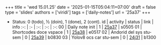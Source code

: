 +++
title = 'wed 15.01.25'
date = '2025-01-15T05:04:11+07:00'
draft = false
type = 'slides'
authors = ['viridi']
tags = ['daily-notes']
url = '25a37'
+++
<!-- more -->

+ Status: 0 (todo), &half; (doin), 1 (done), 2 (cont).
id | activity | status | link | info
:-: | :- | :-: | :-: | :-:
00 | Daily note init          | 1 | [25a37](/rusn/25a37) | s0505
01 | Shortcodes doce vspace   | 1 | [25a38](/rusn/25a38) | e0517
02 | Andorid del sys stu-sem  | 0 | [25a39](/rusn/25a39) | b0830
03 | Yolov8 ocs car stu-sem   | 0 | [24j31](/rusn/24j31) | b1300
